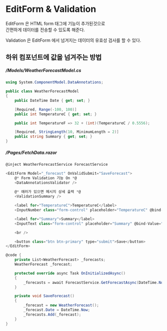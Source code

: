 # EditForm & Validation

EditForm 은 HTML form 태그에 기능이 추가된것으로  
간편하게 데이터를 전송할 수 있도록 해준다.

Validation 은 EditForm 에서 넘겨지는 데이터의 유효성 검사를 할 수 있다.

## 하위 컴포넌트에 값을 넘겨주는 방법

##### /Models/WeatherForecastModel.cs
```cs
using System.ComponentModel.DataAnnotations;

public class WeatherForecastModel
{
    public DateTime Date { get; set; }

    [Required, Range(-100, 100)]
    public int TemperatureC { get; set; }

    public int TemperatureF => 32 + (int)(TemperatureC / 0.5556);

    [Required, StringLength(10, MinimumLength = 2)]
    public string Summary { get; set; }
}
```

##### /Pages/FetchData.razor
```cs
@inject WeatherForecastService ForecastService

<EditForm Model="_forecast" OnValidSubmit="SaveForecast">
    @* Form Validation 기능 On *@
    <DataAnnotationsValidator />
    
    @* 에러가 있으면 메시지 상세 출력 *@
    <ValidationSummary />

    <label for="TemperatureC">TemperatureC</label>
    <InputNumber class="form-control" placeholder="TemperatureC" @bind-Value="_forecast.TemperatureC" />

    <label for="Summary">Summary</label>
    <InputText class="form-control" placeholder="Summary" @bind-Value="_forecast.Summary" />

    <br />

    <button class="btn btn-primary" type="submit">Save</button>
</EditForm>

@code {
    private List<WeatherForecast> _forecasts;
    WeatherForecast _forecast;

    protected override async Task OnInitializedAsync()
    {
        _forecasts = await ForecastService.GetForecastAsync(DateTime.Now);
    }

    private void SaveForecast()
    {
        _forecast = new WeatherForecast();
        _forecast.Date = DateTime.Now;
        _forecasts.Add(_forecast);
    }
}
```

<br>
